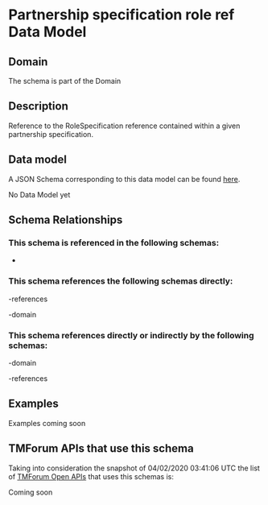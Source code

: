 # Partnership specification role ref Data Model

## Domain

The  schema is part of the  Domain

## Description

Reference to the RoleSpecification reference contained within a given partnership specification.

## Data model

A JSON Schema corresponding to this data model can be found
[here](https://github.com/tmforum-rand/schemas/blob/candidates/EngagedParty/PartnershipSpecificationRoleRef.schema.json).

No Data Model yet

## Schema Relationships

### This schema is referenced in the following schemas:

-

### This schema references the following schemas directly:

-references

-domain

### This schema references directly or indirectly by the following schemas:

-domain

-references



## Examples

Examples coming soon

## TMForum APIs that use this schema

Taking into consideration the snapshot of 04/02/2020 03:41:06 UTC the list of [TMForum Open APIs](https://www.tmforum.org/open-apis/) that uses this schemas is:

Coming soon